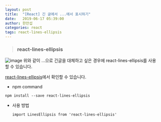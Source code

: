 ```yaml
---
layout: post
title:  "[React] 긴 글에서 ...에서 표시하기"
date:   2019-06-17 05:39:00
author: 한만섭
categories: react
tags: react-lines-ellipsis
---
```


> ### react-lines-ellipsis
![image](https://user-images.githubusercontent.com/46010705/59819152-a6bc9b80-9361-11e9-8f4a-6517248a0d02.png)
위와 같이 ...으로 긴글을 대체하고 싶은 경우에 react-lines-ellipsis를 사용할 수 있습니다.  


[react-lines-ellipsis](https://www.npmjs.com/package/react-lines-ellipsis)에서 확인할 수 있습니다.  

* npm command 
```
npm install --save react-lines-ellipsis
```

* 사용 방법  

  ```
  import LinesEllipsis from 'react-lines-ellipsis'
 
<LinesEllipsis
  text='long long text'
  maxLine='3'
  ellipsis='...'
  trimRight
  basedOn='letters'
/>
  ```

